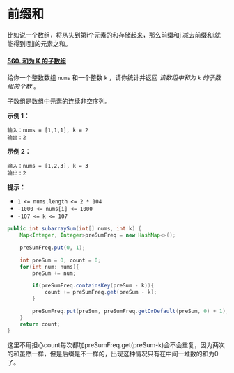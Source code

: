 # 前缀和

比如说一个数组，将从头到第i个元素的和存储起来，那么前缀和j 减去前缀和i就能得到i到j的元素之和。

#### [560. 和为 K 的子数组](https://leetcode.cn/problems/subarray-sum-equals-k/)

给你一个整数数组 `nums` 和一个整数 `k` ，请你统计并返回 *该数组中和为 `k` 的子数组的个数* 。

子数组是数组中元素的连续非空序列。

**示例 1：**

```
输入：nums = [1,1,1], k = 2
输出：2
```

**示例 2：**

```
输入：nums = [1,2,3], k = 3
输出：2
```

**提示：**

- `1 <= nums.length <= 2 * 104`
- `-1000 <= nums[i] <= 1000`
- `-107 <= k <= 107`

```java
public int subarraySum(int[] nums, int k) {
    Map<Integer, Integer>preSumFreq = new HashMap<>();

    preSumFreq.put(0, 1);

    int preSum = 0, count = 0;
    for(int num: nums){
        preSum += num;

        if(preSumFreq.containsKey(preSum - k)){
            count += preSumFreq.get(preSum - k);
        }

        preSumFreq.put(preSum, preSumFreq.getOrDefault(preSum, 0) + 1);
    }
    return count;
}
```

这里不用担心count每次都加preSumFreq.get(preSum-k)会不会重复，因为两次的和虽然一样，但是后缀是不一样的，出现这种情况只有在中间一堆数的和为0了。